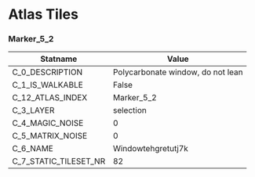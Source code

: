 

# Atlas Tiles





### Marker_5_2
| Statname | Value | 
|  --  |  --  | 
| C_0_DESCRIPTION | Polycarbonate window, do not lean | 
| C_1_IS_WALKABLE | False | 
| C_12_ATLAS_INDEX | Marker_5_2 | 
| C_3_LAYER | selection | 
| C_4_MAGIC_NOISE | 0 | 
| C_5_MATRIX_NOISE | 0 | 
| C_6_NAME | Windowtehgretutj7k | 
| C_7_STATIC_TILESET_NR | 82 | 

